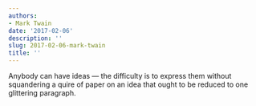 ```yaml
---
authors:
- Mark Twain
date: '2017-02-06'
description: ''
slug: 2017-02-06-mark-twain
title: ''
---
```

Anybody can have ideas — the difficulty is to express them without squandering a quire of paper on an idea that ought to be reduced to one glittering paragraph.



